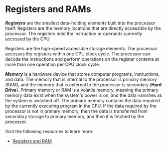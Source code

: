 # Registers and RAMs

**_Registers_** are the smallest data-holding elements built into the processor itself. Registers are the memory locations that are directly accessible by the processor. The registers hold the instruction or operands currently accessed by the CPU.

Registers are the high-speed accessible storage elements. The processor accesses the registers within one CPU clock cycle. The processor can decode the instructions and perform operations on the register contents at more than one operation per CPU clock cycle.

**_Memory_** is a hardware device that stores computer programs, instructions, and data. The memory that is internal to the processor is primary memory (RAM), and the memory that is external to the processor is secondary (**Hard Drive**).
Primary memory or RAM is a volatile memory, meaning the primary memory data exist when the system's power is on, and the data vanishes as the system is switched off. The primary memory contains the data required by the currently executing program in the CPU. If the data required by the processor is not in primary memory, then the data is transferred from secondary storage to primary memory, and then it is fetched by the processor.

Visit the following resources to learn more:

- [Registers and RAM](https://youtu.be/fpnE6UAfbtU)

